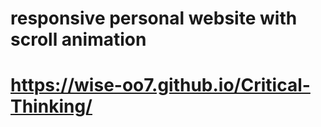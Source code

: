 # responsive personal website with scroll animation 

# https://wise-oo7.github.io/Critical-Thinking/

